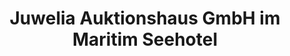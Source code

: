 ---
title: "Juwelia Auktionshaus GmbH im Maritim Seehotel"
url: /timmendorfer-strand/juwelia-auktionshaus-gmbh-im-maritim-seehotel/
shop: Schmuck
---